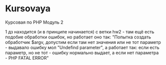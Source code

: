 # Kursovaya
Курсовая по PHP Модуль 2

1 дз находится (и в принципе начинается) с ветки hw2 - там ещё есть подобие обработки ошибок, но работает оно так: "Попытка создать обработчик $argv, допустим если там нет значения или не тот параметр - выдавало ошибку мол "Undefind parameter", а работает так: 
если есть параметр, но не тот - ошибку нормально выдает, 
а если нет параметра - PHP FATAL ERROR"
